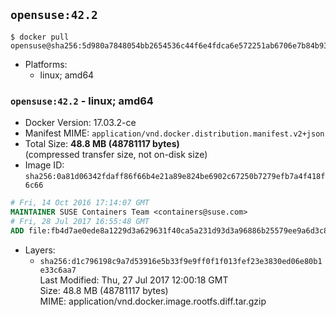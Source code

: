 ## `opensuse:42.2`

```console
$ docker pull opensuse@sha256:5d980a7848054bb2654536c44f6e4fdca6e572251ab6706e7b84b93b5d257bb6
```

-	Platforms:
	-	linux; amd64

### `opensuse:42.2` - linux; amd64

-	Docker Version: 17.03.2-ce
-	Manifest MIME: `application/vnd.docker.distribution.manifest.v2+json`
-	Total Size: **48.8 MB (48781117 bytes)**  
	(compressed transfer size, not on-disk size)
-	Image ID: `sha256:0a81d06342fdaff86f66b4e21a89e824be6902c67250b7279efb7a4f418f6c66`

```dockerfile
# Fri, 14 Oct 2016 17:14:07 GMT
MAINTAINER SUSE Containers Team <containers@suse.com>
# Fri, 28 Jul 2017 16:55:48 GMT
ADD file:fb4d7ae0ede8a1229d3a629631f40ca5a231d93d3a96886b25579ee9a6d3c824 in / 
```

-	Layers:
	-	`sha256:d1c796198c9a7d53916e5b33f9e9ff0f1f013fef23e3830ed06e80b1e33c6aa7`  
		Last Modified: Thu, 27 Jul 2017 12:00:18 GMT  
		Size: 48.8 MB (48781117 bytes)  
		MIME: application/vnd.docker.image.rootfs.diff.tar.gzip
